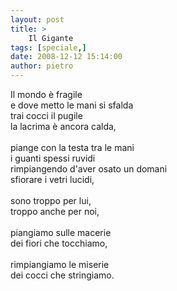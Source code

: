 ```yaml
---
layout: post
title: >
    Il Gigante
tags: [speciale,]
date: 2008-12-12 15:14:00
author: pietro
---
```

Il mondo è fragile<br/>e dove metto le mani si sfalda<br/>trai cocci il pugile<br/>la lacrima è ancora calda,<br/><br/>piange con la testa tra le mani<br/>i guanti spessi ruvidi<br/>rimpiangendo d'aver osato un domani<br/>sfiorare i vetri lucidi,<br/><br/>sono troppo per lui,<br/>troppo anche per noi,<br/><br/>piangiamo sulle macerie<br/>dei fiori che tocchiamo,<br/><br/>rimpiangiamo le miserie<br/>dei cocci che stringiamo.

